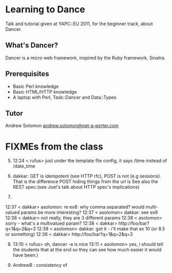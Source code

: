 Learning to Dance
=================

Talk and tutorial given at YAPC::EU 2011, for the beginner track, about Dancer.

What's Dancer?
--------------

Dancer is a micro web framework, inspired by the Ruby framework, Sinatra.

Prerequisites
-------------

* Basic Perl knowledge
* Basic HTML/HTTP knowledge
* A laptop with Perl, Task::Dancer and Data::Types

Tutor
-----

Andrew Solomon <andrew.solomon@net-a-porter.com>

FIXMEs from the class
===================





5. 12:24 < rufus> just under the template file config, it says /time instead of 
               /date_time


6. dakkar: GET is idempotent (see HTTP rfc), POST is not (e.g sessions). 
That is the difference
POST hiding things from the url is 
See also the REST spec.(see Joel's talk about HTTP spec's implications)

7. 
12:37 < dakkar> asolomon: re ex8: why comma separated? would multi-valued 
                params be more interesting?
12:37 < asolomon> dakkar: see ex9
12:38 < dakkar> not really, they are 3 different params
12:38 < asolomon> sorry - what's a multivalued param?
12:38 < dakkar>  http://foo/bar?q=1&q=2&q=3
12:39 < asolomon> dakkar: got it - i'll make that ex 10 (or 8.5 or something)
12:38 < dakkar>  http://foo/bar?q=1&q=2&q=3


8.  13:10 < rufus> oh, dancer -a is nice
13:11 < asolomon> yes, i should tell the students that at the end so they can 
                  see how much easier it would have been:)

9. AndrewB : consistency of 
